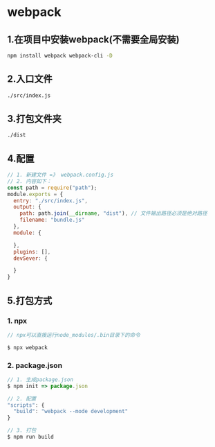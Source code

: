 # webpack

## 1.在项目中安装webpack(不需要全局安装)

```bash
npm install webpack webpack-cli -D
```

## 2.入口文件

```bash
./src/index.js
```

## 3.打包文件夹

```bash
./dist
```

## 4.配置

```js
// 1. 新建文件 =》 webpack.config.js
// 2. 内容如下：
const path = require("path");
module.exports = {
  entry: "./src/index.js",
  output: {
    path: path.join(__dirname, "dist"), // 文件输出路径必须是绝对路径
    filename: "bundle.js"
  },
  module: {

  },
  plugins: [],
  devSever: {

  }
}
```

## 5.打包方式

### 1. npx

```js
// npx可以直接运行node_modules/.bin目录下的命令

$ npx webpack
```

### 2. package.json

```js
// 1. 生成package.json
$ npm init => package.json

// 2. 配置
"scripts": {
  "build": "webpack --mode development"
}

// 3. 打包
$ npm run build
```